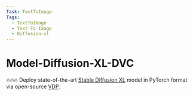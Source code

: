 ```yaml
---
Task: TextToImage
Tags:
  - TextToImage
  - Text-To-Image
  - Diffusion-xl
---
```


# Model-Diffusion-XL-DVC

🔥🔥🔥 Deploy state-of-the-art [Stable Diffusion XL](https://huggingface.co/papers/2307.01952) model in PyTorch format via open-source [VDP](https://github.com/instill-ai/vdp).